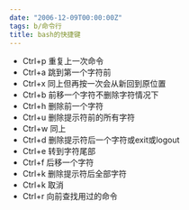 ```yaml
---
date: "2006-12-09T00:00:00Z"
tags: b/命令行
title: bash的快捷键
---
```


- Ctrl+p
  重复上一次命令
- Ctrl+a
  跳到第一个字符前
- Ctrl+x
  同上但再按一次会从新回到原位置
- Ctrl+b
  前移一个字符不删除字符情况下
- Ctrl+h
  删除前一个字符
- Ctrl+u
  删除提示符前的所有字符
- Ctrl+w
  同上
- Ctrl+d
  删除提示符后一个字符或exit或logout
- Ctrl+e
  转到字符尾部
- Ctrl+f
  后移一个字符
- Ctrl+k
  删除提示符后全部字符
- Ctrl+k
  取消
- Ctrl+r
  向前查找用过的命令
